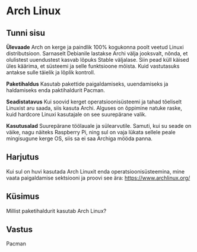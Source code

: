 # Arch Linux

## Tunni sisu

<b>Ülevaade</b>
Arch on kerge ja paindlik 100% kogukonna poolt veetud Linuxi distributsioon. Sarnaselt Debianile lastakse Archi välja jooksvalt, nõnda, et olulistest uuendustest kasvab lõpuks Stable väljalase. Siin pead küll käised üles käärima, et süsteemi ja selle funktsioone mõista. Kuid vastutasuks antakse sulle täielik ja lõplik kontroll.

<b>Paketihaldus</b>
Kasutab pakettide paigaldamiseks, uuendamiseks ja haldamiseks enda paktihaldurit Pacman.

<b>Seadistatavus</b>
Kui soovid kerget operatsioonisüsteemi ja tahad tõeliselt Linuxist aru saada, siis kasuta Archi. Alguses on õppimine natuke raske, kuid hardcore Linuxi kasutajale on see suurepärane valik.

<b>Kasutusalad</b>
Suurepärane töölauale ja sülearvutile. Samuti, kui su seade on väike, nagu näiteks Raspberry Pi, ning sul on vaja lükata sellele peale mingisugune kerge OS, siis sa ei saa Archiga mööda panna.

## Harjutus
Kui sul on huvi kasutada Arch Linuxit enda operatsioonisüsteemina, mine vaata paigaldamise sektsiooni ja proovi see ära: <a href='https://www.archlinux.org/'>https://www.archlinux.org/</a>

## Küsimus
Millist paketihaldurit kasutab Arch Linux?

## Vastus

Pacman
